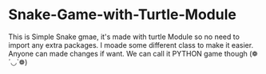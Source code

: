# Snake-Game-with-Turtle-Module
This is Simple Snake gmae, it's made with turtle Module so no need to import any extra packages.
I moade some different class to make it easier. Anyone can made changes if want.
We can call it PYTHON game though (❁´◡`❁)

